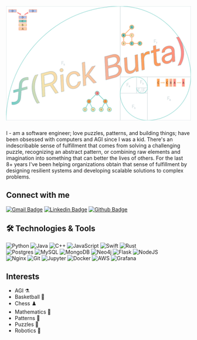 <h1 align="center">
    <img src="./banner.png" alt="Rick Burta">
</h1>

I - am a software engineer; love puzzles, patterns, and building things; have been obsessed with computers and AGI since I was a kid. There's an indescribable sense of fulfillment that comes from solving a challenging puzzle, recognizing an abstract pattern, or combining raw elements and imagination into something that can better the lives of others. For the last 8+ years I've been helping organizations obtain that sense of fulfillment by designing resilient systems and developing scalable solutions to complex problems.

## Connect with me
[![Gmail Badge](https://img.shields.io/badge/-rick@rickburta.ca-c14438?style=flat&logo=protonmail&logoColor=white&link=mailto:rick@rickburta.ca)](mailto:rick@rickburta.ca) 
[![Linkedin Badge](https://img.shields.io/badge/-rickburta-0072b1?style=flat&logo=Linkedin&logoColor=white&link=https://www.linkedin.com/in/rickburta/)](https://www.linkedin.com/in/rickburta/) [![Github Badge](https://img.shields.io/badge/-burtawicz-grey?style=flat&logo=github&logoColor=white&link=https://github.com/burtawicz/)](https://www.github.com/burtawicz/) 

## :hammer_and_wrench: Technologies & Tools
<div class="col">
<div class="row">
<img alt="Python" src="https://img.shields.io/badge/python%20-%2314354C.svg?&style=for-the-badge&logo=python&logoColor=white&color=264653"/>

<img alt="Java" src="https://img.shields.io/badge/java-%23ED8B00.svg?&style=for-the-badge&logo=java&logoColor=white&color=648de5"/>

<img alt="C++" src="https://img.shields.io/badge/c++%20-%2300599C.svg?&style=for-the-badge&logo=c%2B%2B&ogoColor=white&color=2a9d8f"/>

<img alt="JavaScript" src="https://img.shields.io/badge/javascript%20-%23323330.svg?&style=for-the-badge&logo=javascript&logoColor=white&color=e9c46a"/>

<img alt="Swift" src="https://img.shields.io/badge/swift-%23FA7343.svg?&style=for-the-badge&logo=swift&logoColor=white&color=f4a261"/>

<img alt="Rust" src="https://img.shields.io/badge/rust-%23000000.svg?&style=for-the-badge&logo=rust&logoColor=white&color=ff5714"/>
</div>
</div>

<img alt="Postgres" src="https://img.shields.io/badge/postgres-%23316192.svg?&style=for-the-badge&logo=postgresql&logoColor=white&color=264653"/>

<img alt="MySQL" src="https://img.shields.io/badge/mysql-%23323330.svg?&style=for-the-badge&logo=mysql&logoColor=white&color=648de5"/>

<img alt="MongoDB" src="https://img.shields.io/badge/mongo-%23316192.svg?&style=for-the-badge&logo=mongodb&logoColor=white&color=2a9d8f"/>

<img alt="Neo4j" src="https://img.shields.io/badge/neo4j-%23316192.svg?&style=for-the-badge&logo=neo4j&logoColor=white&color=e9c46a"/>

<img alt="Flask" src="https://img.shields.io/badge/flask%20-%23000.svg?&style=for-the-badge&logo=flask&logoColor=white&color=f4a261"/>

<img alt="NodeJS" src="https://img.shields.io/badge/node.js%20-%2343853D.svg?&style=for-the-badge&logo=node.js&logoColor=white&color=ff5714"/>

<br />

<img alt="Nginx" src="https://img.shields.io/badge/nginx%20-%23009639.svg?&style=for-the-badge&logo=nginx&logoColor=white&color=264653"/>

<img alt="Git" src="https://img.shields.io/badge/git%20-%23F05033.svg?&style=for-the-badge&logo=git&logoColor=white&color=648de5"/>

<img alt="Jupyter" src="https://img.shields.io/badge/Jupyter%20-%23F37626.svg?&style=for-the-badge&logo=Jupyter&logoColor=white&color=2a9d8f" />

<img alt="Docker" src="https://img.shields.io/badge/docker%20-%23F37626.svg?&style=for-the-badge&logo=docker&logoColor=white&color=e9c46a"/>

<img alt="AWS" src="https://img.shields.io/badge/aws%20-%23000.svg?&style=for-the-badge&logo=amazon-aws&logoColor=white&color=f4a261"/>

<img alt="Grafana" src="https://img.shields.io/badge/grafana%20-%2343853D.svg?&style=for-the-badge&logo=grafana&logoColor=white&color=ff5714"/>

## Interests
* AGI :alembic:
* Basketball :basketball:
* Chess :chess_pawn:
* Mathematics :abacus:
* Patterns :brain:
* Puzzles :jigsaw:
* Robotics :robot:

